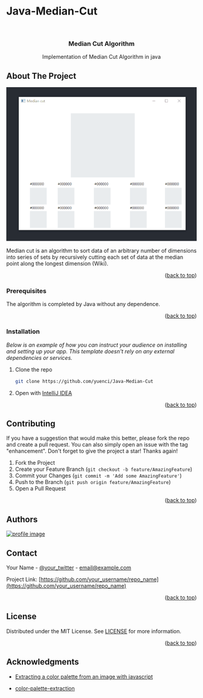# Java-Median-Cut
<a name="readme-top"></a>


<!-- PROJECT LOGO -->
<br />
<div align="center">

<h3 align="center">Median Cut Algorithm</h3>

  <p align="center">
    Implementation of Median Cut Algorithm in java
    <br />
  </p>
</div>




<!-- ABOUT THE PROJECT -->
## About The Project

![product-screenshot](src/main/resources/com/example/median_cut/medianCutDemo.gif)

Median cut is an algorithm to sort data of an arbitrary number of dimensions into series of sets by recursively cutting each set of data at the median point along the longest dimension (Wiki).

<p align="right">(<a href="#readme-top">back to top</a>)</p>

### Prerequisites

The algorithm is completed by Java without any dependence.

<p align="right">(<a href="#readme-top">back to top</a>)</p>


### Installation

_Below is an example of how you can instruct your audience on installing and setting up your app. This template doesn't rely on any external dependencies or services._

1. Clone the repo
   ```sh
   git clone https://github.com/yuenci/Java-Median-Cut
   ```
3. Open with [IntelliJ IDEA ](https://www.jetbrains.com/idea/)

<p align="right">(<a href="#readme-top">back to top</a>)</p>







<!-- CONTRIBUTING -->
## Contributing


If you have a suggestion that would make this better, please fork the repo and create a pull request. You can also simply open an issue with the tag "enhancement".
Don't forget to give the project a star! Thanks again!

1. Fork the Project
2. Create your Feature Branch (`git checkout -b feature/AmazingFeature`)
3. Commit your Changes (`git commit -m 'Add some AmazingFeature'`)
4. Push to the Branch (`git push origin feature/AmazingFeature`)
5. Open a Pull Request

<p align="right">(<a href="#readme-top">back to top</a>)</p>

## Authors
<a href="https://github.com/yuenci" target="_blank" >
  <img src="https://github.com/yuenci/Laptop-Repair-Services-Management-System/blob/master/image/avatar-innis.png" alt="profile image" width="60px">
</a>


<!-- CONTACT -->
## Contact

Your Name - [@your_twitter](https://twitter.com/your_username) - email@example.com

Project Link: [https://github.com/your_username/repo_name](https://github.com/your_username/repo_name)

<p align="right">(<a href="#readme-top">back to top</a>)</p>


<!-- LICENSE -->
## License

Distributed under the MIT License. See [LICENSE](./LICENSE) for more information.

<p align="right">(<a href="#readme-top">back to top</a>)</p>







<!-- ACKNOWLEDGMENTS -->
## Acknowledgments

* [Extracting a color palette from an image with javascript](https://dev.to/producthackers/creating-a-color-palette-with-javascript-44ip)

* [color-palette-extraction](https://github.com/zygisS22/color-palette-extraction)
